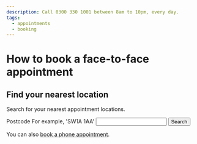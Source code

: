 ```yaml
---
description: Call 0300 330 1001 between 8am to 10pm, every day.
tags:
  - appointments
  - booking
---
```


# How to book a face-to-face appointment

## Find your nearest location

Search for your nearest appointment locations.

<form action="/locations" method="get">
  <label class="form-label-bold" for="postcode">Postcode</label>
  <span class="form-hint">
    For example, 'SW1A 1AA'
  </span>
  <input type="text" class="form-control" id="postcode" name="postcode" value="">
  <input type="submit" class="button" id="btn-search" value="Search">
</form>

<div class="application-notice info-notice">
  <p>You can also <a href="/book-phone">book a phone appointment</a>.</p>
</div>
